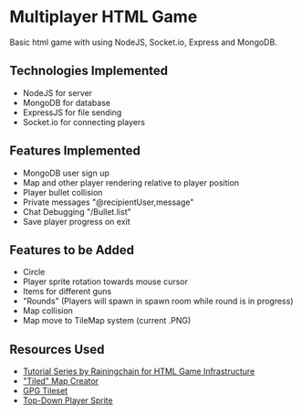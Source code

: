 # Multiplayer HTML Game
Basic html game with using NodeJS, Socket.io, Express and MongoDB.

## Technologies Implemented
- NodeJS for server
- MongoDB for database
- ExpressJS for file sending
- Socket.io for connecting players

## Features Implemented
- MongoDB user sign up
- Map and other player rendering relative to player position
- Player bullet collision
- Private messages "@recipientUser,message"
- Chat Debugging "/Bullet.list"
- Save player progress on exit

## Features to be Added
- Circle
- Player sprite rotation towards mouse cursor
- Items for different guns
- "Rounds" (Players will spawn in spawn room while round is in progress)
- Map collision
- Map move to TileMap system (current .PNG)

## Resources Used
- [Tutorial Series by Rainingchain for HTML Game Infrastructure](https://youtu.be/PfSwUOBL1YQ)
- ["Tiled" Map Creator](https://www.mapeditor.org/)
- [GPG Tileset](https://opengameart.org/content/rpg-pack-base-set)
- [Top-Down Player Sprite](https://opengameart.org/content/animated-top-down-survivor-player)
